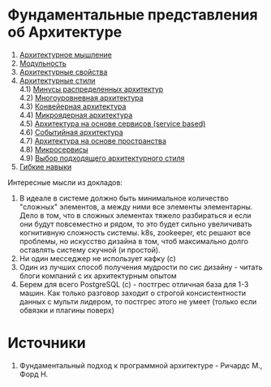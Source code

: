 # Фундаментальные представления об Архитектуре

1) [Архитектурное мышление](1_DiveIn.md)
2) [Модульность](2_Modules.md)
3) [Архитектурные свойства](3_ArchitectureProperties.md)
4) [Архитектурные стили](4_ArchitectureStyle.md)  
    4.1) [Минусы распределенных архитектур](4_ArchitectureStyle.md#минусы-распределенных-архитектур)  
    4.2) [Многоуровневная архитектура](4_ArchitectureStyle.md#многоуровневная-архитектура)  
    4.3) [Конвейерная архитектура](4_ArchitectureStyle.md#конвейерная-архитектура)  
    4.4) [Микроядерная архитектура](4_ArchitectureStyle.md#микроядерная-архитектура)  
    4.5) [Архитектура на основе сервисов (service based)](4_ArchitectureStyle.md#архитектура-на-основе-сервисов-service-based)  
    4.6) [Событийная архитектура](4_ArchitectureStyle.md#событийная-архитектура)  
    4.7) [Архитектура на основе пространства](4_ArchitectureStyle.md#архитектура-на-основе-пространства)  
    4.8) [Микросервисы](4_ArchitectureStyle.md#микросервисы)  
    4.9) [Выбор подходящего архитектурного стиля](4_ArchitectureStyle.md#выбор-подходящего-архитектурного-стиля)  
5) [Гибкие навыки](5_SoftSkills.md)

Интересные мысли из докладов:
1) В идеале в системе должно быть минимальное количество "сложных" элементов, а между ними все элементы элементарны. Дело
в том, что в сложных элементах тяжело разбираться и если они будут повсеместно и рядом, то это будет сильно увеличивать
когнитивную сложность системы. k8s, zookeeper, etc решают все проблемы, но искусство дизайна в том, чтоб максимально 
долго оставлять систему скучной (и простой).
2) Ни один месседжер не использует кафку (с)
3) Один из лучших способ получения мудрости по сис дизайну - читать блоги компаний с их архитектурным опытом
4) Берем для всего PostgreSQL (c) - постгрес отличная база для 1-3 машин. Как только разговор заходит о строгой 
консистентности данных с мульти лидером, то постгрес этого не умеет (только если обвязки и плагины поверх)

# Источники
1) Фундаментальный подход к программной архитектуре - Ричардс М., Форд Н.